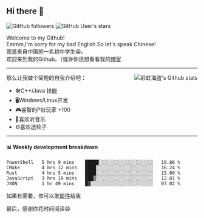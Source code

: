 ## Hi there 👋

![GitHub followers](https://img.shields.io/github/followers/mingmoe?style=social)
![GitHub User's stars](https://img.shields.io/github/stars/GOSCPS?style=social)

Welcome to my Github!  
Emmm,I'm sorry for my bad English.So let's speak Chinese!  
我是来自中国的一名初中学生😀。  
欢迎来到我的Github。（或许你还想看看我的[博客](https://blog.kawayi.moe/)
<hr>

<div align="right"><img alt="彩虹海盗's Github stats" align="right" src="https://github-readme-stats.vercel.app/api?username=mingmoe"/></div>

那么让我做个简短的自我介绍吧：  
+ 🛠️C++/Java 技能  
+ 🖥️Windows/Linux开发  
+ 🎮睿智的P社玩家 +100  
+ 🎵喜欢听音乐  
+ ⚙️喜欢造轮子
<hr>

#### 📊 Weekly development breakdown
<!--START_SECTION:waka-->
```text
PowerShell   5 hrs 9 mins    █████░░░░░░░░░░░░░░░░░░░░   19.86 % 
CMake        4 hrs 12 mins   ████░░░░░░░░░░░░░░░░░░░░░   16.24 % 
Rust         4 hrs 5 mins    ████░░░░░░░░░░░░░░░░░░░░░   15.80 % 
JavaScript   3 hrs 19 mins   ███▒░░░░░░░░░░░░░░░░░░░░░   12.81 % 
JSON         1 hr 49 mins    █▓░░░░░░░░░░░░░░░░░░░░░░░   07.02 % 
```
<!--END_SECTION:waka-->

如果有需要，你可以发[邮件](mailto:me@kawayi.moe)给我

最后，感谢你花时间阅读😄

